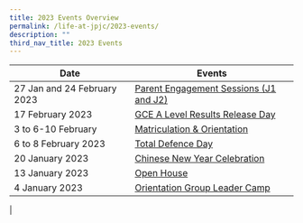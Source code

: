 ```yaml
---
title: 2023 Events Overview
permalink: /life-at-jpjc/2023-events/
description: ""
third_nav_title: 2023 Events
---
```

| Date | Events | 
| -------- | -------- |
|27 Jan and 24 February 2023| [Parent Engagement Sessions (J1 and J2)](/life-at-jpjc/2023-events/parentes/)
|17 February 2023| [GCE A Level Results Release Day](/life-at-jpjc/2023-Events/GCEAlevelresultsreleaseday/)
|3 to 6-10 February|[Matriculation & Orientation](/life-at-jpjc/2023-Events/mo/)
|6 to 8 February 2023| [Total Defence Day](/life-at-jpjc/2023-Events/TDD)
|20 January 2023| [Chinese New Year Celebration](/life-at-jpjc/2023-Events/cnycelebration/)
|13 January 2023 | [Open House](https://www.jpjc.moe.edu.sg/life-at-jpjc/2023-Events/openhouse/)|
|4 January 2023 | [Orientation Group Leader Camp](https://www.jpjc.moe.edu.sg/life-at-jpjc/2023-Events/OGLC/)|
|